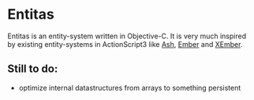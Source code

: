 Entitas
====

Entitas is an entity-system written in Objective-C. It is very much inspired by existing entity-systems in ActionScript3 like [Ash], [Ember] and [XEmber].

Still to do:
--
  - optimize internal datastructures from arrays to something persistent
  
  [ash]: http://www.richardlord.net/blog/introducing-ash
  [ember]: https://github.com/tdavies/Ember
  [xember]: https://github.com/alecmce/xember